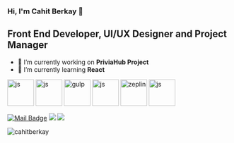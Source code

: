 ### Hi, I'm Cahit Berkay 👋
## Front End Developer, UI/UX Designer and Project Manager


- 🔭 I’m currently working on **PriviaHub Project**
- 🌱 I’m currently learning **React**

<p align="left">
   <img src="https://www.vectorlogo.zone/logos/w3_html5/w3_html5-ar21.svg" alt="js" width="60" height="60"/>
   <img src="https://www.vectorlogo.zone/logos/javascript/javascript-ar21.svg" alt="js" width="60" height="60"/>
   <img src="https://www.vectorlogo.zone/logos/gulpjs/gulpjs-ar21.svg" alt="gulp" width="60" height="60"/>
   <img src="https://www.vectorlogo.zone/logos/dribbble/dribbble-ar21.svg" alt="js" width="60" height="60"/>
   <img src="https://www.vectorlogo.zone/logos/zeplinio/zeplinio-icon.svg" alt="zeplin" width="60" height="60"/>
   <img src="https://www.vectorlogo.zone/logos/adobe_illustrator/adobe_illustrator-ar21.svg" alt="js" width="60" height="60"/>
</p>

[![Mail Badge](https://img.shields.io/badge/Mail-c14438?style=for-the-badge&logo=Gmail&logoColor=white&link=mailto:cahitberkaykazangirler@gmail.com)](mailto:cahitberkaykazangirler@gmail.com)
[![](https://img.shields.io/badge/twitter-%231DA1F2.svg?&style=for-the-badge&logo=twitter&logoColor=white)](https://www.twitter.com/CahitBerkay26)
[![](https://img.shields.io/badge/linkedin-%230077B5.svg?&style=for-the-badge&logo=linkedin&logoColor=white)](https://www.linkedin.com/in/cahitberkay/)


 <p><img align="left" src="https://github-readme-stats.vercel.app/api/top-langs/?username=cahitberkay&layout=compact&hide=html" alt="cahitberkay"/></p>
